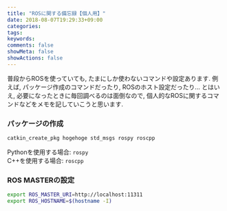 ```yaml
---
title: "ROSに関する備忘録【個人用】"
date: 2018-08-07T19:29:33+09:00
categories:
tags:
keywords:
comments: false
showMeta: false
showActions: false
---
```


普段からROSを使っていても, たまにしか使わないコマンドや設定あります. 
例えば, パッケージ作成のコマンドだったり, ROSのホスト設定だったり...
とはいえ, 必要になったときに毎回調べるのは面倒なので, 
個人的なROSに関するコマンドなどをメモを記していこうと思います. 

### パッケージの作成

```sh
catkin_create_pkg hogehoge std_msgs rospy roscpp

```
Pythonを使用する場合: `rospy`  
C++を使用する場合: `roscpp`

### ROS MASTERの設定

```sh
export ROS_MASTER_URI=http://localhost:11311
export ROS_HOSTNAME=$(hostname -I)
```